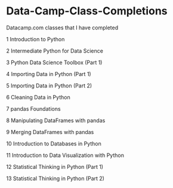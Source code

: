 # Data-Camp-Class-Completions
Datacamp.com classes that I have completed

1 Introduction to Python

2 Intermediate Python for Data Science

3 Python Data Science Toolbox (Part 1)

4 Importing Data in Python (Part 1)

5 Importing Data in Python (Part 2)

6 Cleaning Data in Python

7 pandas Foundations

8 Manipulating DataFrames with pandas

9 Merging DataFrames with pandas

10 Introduction to Databases in Python

11 Introduction to Data Visualization with Python

12 Statistical Thinking in Python (Part 1)

13 Statistical Thinking in Python (Part 2)
